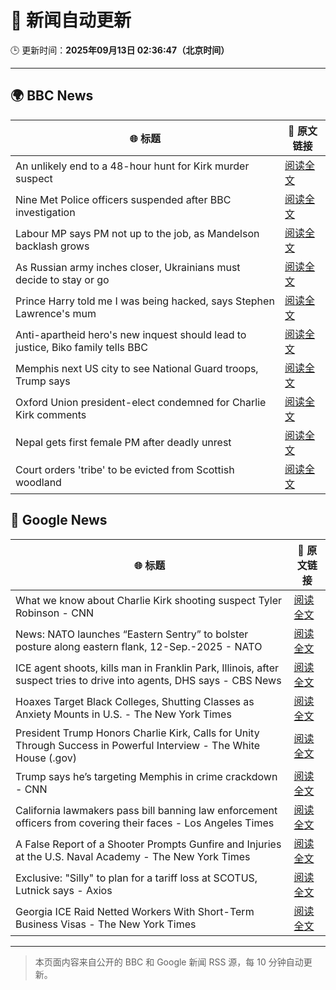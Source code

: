 # 🧠 新闻自动更新

🕒 更新时间：**2025年09月13日 02:36:47（北京时间）**

---

## 🌍 BBC News

| 🌐 标题 | 🔗 原文链接 |
|--------|-------------|
| An unlikely end to a 48-hour hunt for Kirk murder suspect | [阅读全文](https://www.bbc.com/news/articles/c784end1wxvo?at_medium=RSS&at_campaign=rss) |
| Nine Met Police officers suspended after BBC investigation | [阅读全文](https://www.bbc.com/news/articles/cn839398xzpo?at_medium=RSS&at_campaign=rss) |
| Labour MP says PM not up to the job, as Mandelson backlash grows | [阅读全文](https://www.bbc.com/news/articles/cx238pwwqg6o?at_medium=RSS&at_campaign=rss) |
| As Russian army inches closer, Ukrainians must decide to stay or go | [阅读全文](https://www.bbc.com/news/articles/cy50kk14y00o?at_medium=RSS&at_campaign=rss) |
| Prince Harry told me I was being hacked, says Stephen Lawrence's mum | [阅读全文](https://www.bbc.com/news/articles/c4g70271ndlo?at_medium=RSS&at_campaign=rss) |
| Anti-apartheid hero's new inquest should lead to justice, Biko family tells BBC | [阅读全文](https://www.bbc.com/news/articles/c931n9eelpeo?at_medium=RSS&at_campaign=rss) |
| Memphis next US city to see National Guard troops, Trump says | [阅读全文](https://www.bbc.com/news/articles/c9v7ydn7dv1o?at_medium=RSS&at_campaign=rss) |
| Oxford Union president-elect condemned for Charlie Kirk comments | [阅读全文](https://www.bbc.com/news/articles/c04qz5lk6ggo?at_medium=RSS&at_campaign=rss) |
| Nepal gets first female PM after deadly unrest | [阅读全文](https://www.bbc.com/news/articles/c179qne0zw0o?at_medium=RSS&at_campaign=rss) |
| Court orders 'tribe' to be evicted from Scottish woodland | [阅读全文](https://www.bbc.com/news/articles/c62zxjy0j91o?at_medium=RSS&at_campaign=rss) |

## 📰 Google News

| 🌐 标题 | 🔗 原文链接 |
|--------|-------------|
| What we know about Charlie Kirk shooting suspect Tyler Robinson - CNN | [阅读全文](https://news.google.com/rss/articles/CBMiiwFBVV95cUxNbnJOc1BxXzk0TFNpcnhiMWlrOWE2X0V0WVJXNEhwclIwNnJQN29HUlNVci0tN3VOS2ZEWmVIbzRkeml1OVUzb00xLWFzLU00eFJrR3p2ZWNySmtqLTdhZXV0ZE1ybnBfRnhZaEgxQ1J1bjZ1UGNlX1ktZjFmYmRyaXl1eXBoT0JuQXlR?oc=5) |
| News: NATO launches “Eastern Sentry” to bolster posture along eastern flank, 12-Sep.-2025 - NATO | [阅读全文](https://news.google.com/rss/articles/CBMiX0FVX3lxTE8zdHdBOXFkUW1QTFM1dlZJX28wSjYtbWFSd09COHZmZEhqdGdFRmtXaW1TVF9SX3N1czFtRWJDN2JXcERWa2l6cXFKNTV2VFpVTGo4RVRZbFRYSlVQNGtR?oc=5) |
| ICE agent shoots, kills man in Franklin Park, Illinois, after suspect tries to drive into agents, DHS says - CBS News | [阅读全文](https://news.google.com/rss/articles/CBMifkFVX3lxTFBxLWxoT1pNSXpPUVgteDU4OTlQTHhLZWQ3cmZZbjJpTkRMN3d6aFJkbklSejFFSmJjVGNjVHBxX055ckNWc0dDbHZQQ3JHbjlBZDlHWWdXN0VSUnJmZ1Z6YWhCTlk0ZjlyMFF2TkQ4SFNJbHhUNG5QR2pCUURfQQ?oc=5) |
| Hoaxes Target Black Colleges, Shutting Classes as Anxiety Mounts in U.S. - The New York Times | [阅读全文](https://news.google.com/rss/articles/CBMijwFBVV95cUxNVW9IdlhSOFJxSEN0ZWVULUJmdHNaTzBjR1htZDBCSlJXVTBSZWhMdi1PbWRxZlVpZzB6bnIwbmxvQUM2QW4tbVo1MTF3bUVFWWNMVkI3WTRSMW5CUWpBSmEwdnJhYlgwX25VT1R4V2hhOHhtZGNpcGxobUE0QnBZb3VtUU0tdXpxQkQwR2lObw?oc=5) |
| President Trump Honors Charlie Kirk, Calls for Unity Through Success in Powerful Interview - The White House (.gov) | [阅读全文](https://news.google.com/rss/articles/CBMiywFBVV95cUxQZ3dodk9FbW1ualZuZjFEbDdpenVVTXA4ODEyYm5FbEVSajR5YUdTN3U4VFQxblJSTFEzblQyZ2JoWmg5cWdnMlU0cS14RW9MX1RvVng1djFBakFpZ250WXpqMnF0MnpmQ3J4VktlZjFzVXN3dTF6MmdYcG5TT2ZpcHRaYV9SYVVVNFpmQWF6N2Q5OWF3djJHbnhJVkM2QVZnMUV1cVJzdjhqWVpITGR5ZDE5Vk51YUdaa1d3QVE4Qm5SY1RBbFRIU1VHdw?oc=5) |
| Trump says he’s targeting Memphis in crime crackdown - CNN | [阅读全文](https://news.google.com/rss/articles/CBMieEFVX3lxTFBia2ZvTEFuYl82ZU1sUVlFN0hTMzAzZEFiTDhwTmltbzJQQ0VEMmo5bFR5NzRPM05HRlVYLTRQM0s5b1p3Z0ZVX2lMMUVFVUc5dE5VQ2h2TkxLR21QVmlrOHVJZlUtNTFTMWttZExLcFVFZlRuNnlCbg?oc=5) |
| California lawmakers pass bill banning law enforcement officers from covering their faces - Los Angeles Times | [阅读全文](https://news.google.com/rss/articles/CBMiwAFBVV95cUxQTlZHLUxKd3dMdWY0Z21Fc2RWRDN0M0JSWkZlWjJaWVpKT2ZTU3JNc1J5eEY1eTc0S1Z6YTgtdmI1cFJuRjlGdm1ja1E4bXVaRTI0MllhUVcyOFBpSWtQMXVxd0VsZjBMeUtwYUxGQ25Fbk9ZNXVEWi1jZHM5TWoxY0xFVnVPRXFTNjBjY29JcEYzTEQ1S3c4Y0tFMUdmcjFPYVdCTnVIYmxDTmVzNGtYemE2UUllVzJxSnBVQWwxNkc?oc=5) |
| A False Report of a Shooter Prompts Gunfire and Injuries at the U.S. Naval Academy - The New York Times | [阅读全文](https://news.google.com/rss/articles/CBMidEFVX3lxTE9nNzRNRWtzdThfaFJvMHk1NnRNRjQwTWJRd0diS0RVd2R1c2EzaGtDSTl4T25BWG0tRktFUjc2Q3RrTGxGbGl5c09hSFhza3VQYnppTXNwTDNZMFkwTVl2VGJXc1lySjdRRE1jTlNHbnRXQWtC?oc=5) |
| Exclusive: "Silly" to plan for a tariff loss at SCOTUS, Lutnick says - Axios | [阅读全文](https://news.google.com/rss/articles/CBMid0FVX3lxTE01VDZVSV95ZDI2cTA0YjhINkdvVWVjUEFmdmZJMGNNX1BQUEhrWEIwRkp3emY1c25RWXBwdmJ4SGpxUXFZY0V6X096bjFFMllBYmtldXd6dU5qUUhPcFBBenlQbTRZRnhuQThVWGJFb0M2RUhDTnJ3?oc=5) |
| Georgia ICE Raid Netted Workers With Short-Term Business Visas - The New York Times | [阅读全文](https://news.google.com/rss/articles/CBMiigFBVV95cUxPVVp2MkJPUUpJMms2ek5oR09IUkUzUkMwb3VERlJNX2ZybGlQMFQ2YmE4YTQxTHlJeWt5NURuenJHT1NWV2FnMDEwS0NUNlZrQ3VWQmplZExXUkFQeThyUzBDVzM1MDhBN3BPNDRUSzRVZXluX2REV09VQnRHcUs0ODdLVkotZDhSUkE?oc=5) |

---
> 本页面内容来自公开的 BBC 和 Google 新闻 RSS 源，每 10 分钟自动更新。